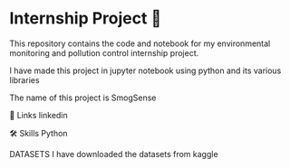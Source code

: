 ﻿# Internship Project 🚀

This repository contains the code and notebook for my environmental monitoring and pollution control internship project.

I have made this project in jupyter notebook using python and its various libraries

The name of this project is SmogSense

🔗 Links
linkedin

🛠 Skills
Python

DATASETS
I have downloaded the datasets from kaggle
